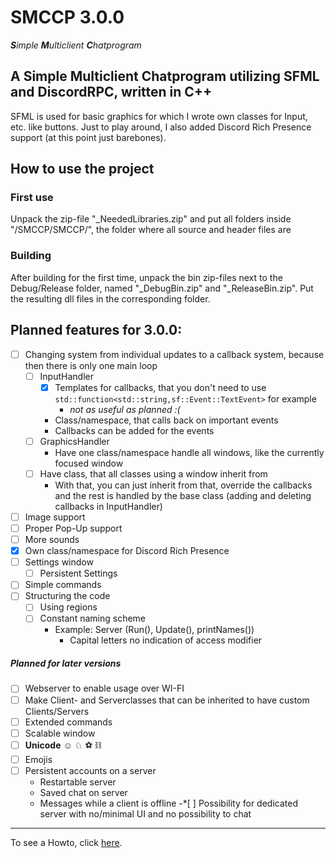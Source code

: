 # **SMCCP** 3.0.0

***S**imple **M**ulticlient **C**hatprogram*



## A Simple Multiclient Chatprogram utilizing SFML and DiscordRPC, written in C++

SFML is used for basic graphics for which I wrote own classes for Input, etc. like buttons. Just to play around, I also added Discord Rich Presence support (at this point just barebones).

## How to use the project

### First use

Unpack the zip-file "_NeededLibraries.zip" and put all folders inside "/SMCCP/SMCCP/", the folder where all source and header files are

### Building

After building for the first time, unpack the bin zip-files next to the Debug/Release folder, named "_DebugBin.zip" and "_ReleaseBin.zip". Put the resulting dll files in the corresponding folder.

## Planned features for 3.0.0:

* [ ] Changing system from individual updates to a callback system, because then there is only one main loop
  * [ ] InputHandler
    * [x] Templates for callbacks, that you don't need to use ```std::function<std::string,sf::Event::TextEvent>``` for example
      * *not as useful as planned :(*
    * Class/namespace, that calls back on important events
    * Callbacks can be added for the events
  * [ ] GraphicsHandler
    * Have one class/namespace handle all windows, like the currently focused window 
  * [ ] Have class, that all classes using a window inherit from
    *  With that, you can just inherit from that, override the callbacks and the rest is handled by the base class (adding and deleting callbacks in InputHandler)
* [ ] Image support
* [ ] Proper Pop-Up support
* [ ] More sounds
* [x] Own class/namespace for Discord Rich Presence 
* [ ] Settings window
  * [ ] Persistent Settings
* [ ] Simple commands
* [ ] Structuring the code
  * [ ] Using regions
  * [ ] Constant naming scheme
    * Example: Server (Run(), Update(), printNames())
      * Capital letters no indication of access modifier



##### Planned for later versions

* [ ] Webserver to enable usage over WI-FI
* [ ] Make Client- and Serverclasses that can be inherited to have custom Clients/Servers
* [ ] Extended commands
* [ ] Scalable window
* [ ] **Unicode** ☺ ♘ ⚽ ⛓ 
* [ ] Emojis
* [ ] Persistent accounts on a server
  * Restartable server
  * Saved chat on server
  * Messages while a client is offline
-*[ ] Possibility for dedicated server with no/minimal UI and no possibility to chat

------------------------------------------

To see a Howto, click [here](HOWTO.md).
